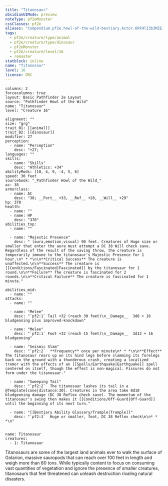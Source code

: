 ```yaml
---
title: "Titanosaur"
obsidianUIMode: preview
noteType: pf2eMonster
cssClasses: pf2e
aliases: "Compendium.pf2e.howl-of-the-wild-bestiary.Actor.6RFHl13b3MZE1vlo" 
tags:
  - pf2e/creature/type/animal
  - pf2e/creature/type/dinosaur
  - pf2eMonster
  - pf2e/creature/level/16
  - remaster
statblock: inline
name: "Titanosaur"
level: 16
license: ORC
---
```


```statblock
columns: 2
forcecolumns: true
layout: Basic Pathfinder 2e Layout
source: "Pathfinder Howl of the Wild"
name: "Titanosaur"
level: "Creature 16"

alignment: ""
size: "grg"
trait_01: [[animal]]
trait_02: [[dinosaur]]
modifier: 27
perception:
  - name: "Perception"
    desc: "+27; "
languages: ""
skills:
  - name: "Skills"
    desc: "Athletics: +34"
abilityMods: [10, 4, 9, -4, 5, 6]
speed: 30 feet
sourcebook: "_Pathfinder Howl of the Wild_"
ac: 38
armorclass:
  - name: AC
    desc: "38; __Fort__ +33, __Ref__ +28, __Will__ +29"
hp: 370
health:
  - name: ""
  - name: HP
    desc: "370"
abilities_top:
  - name: ""

  - name: "Majestic Presence"
    desc: " (aura,emotion,visual) 90 feet. Creatures of Huge size or smaller that enter the aura must attempt a DC 38 Will check save. Regardless of the result of the saving throw, the creature is temporarily immune to the titanosaur's Majestic Presence for 1 hour.\n* * *\n\n**Critical Success** The creature is unaffected.\n\n**Success** The creature is [[Conditions/Fascinated|Fascinated]] by the titanosaur for 1 round.\n\n**Failure** The creature is fascinated for 2 rounds.\n\n**Critical Failure** The creature is fascinated for 1 minute."

abilities_mid:
  - name: ""
attacks:
  - name: ""

  - name: "Melee"
    desc: "`pf2:1` Tail +32 (reach 30 feet)\n__Damage__  3d8 + 16 bludgeoning plus improved-knockdown"

  - name: "Melee"
    desc: "`pf2:1` Foot +32 (reach 15 feet)\n__Damage__  3d12 + 16 bludgeoning"

  - name: "Seismic Slam"
    desc: "`pf2:2`  **Frequency** once per minute\n* * *\n\n**Effect** The titanosaur rears up on its hind legs before slamming its forelegs back on the ground with a thunderous crash, creating a localized tremor with the effects of an [[Spells/Earthquake|Earthquake]] spell centered on itself, though the effect is non-magical. Fissures do not form under the titanosaur."

  - name: "Sweeping Tail"
    desc: "`pf2:2`  The titanosaur lashes its tail in a @Template[cone|distance:30]. Creatures in the area take 8d10 bludgeoning damage (DC 38 Reflex check save). The momentum of the titanosaur's swing then makes it [[Conditions/Off-Guard|Off-Guard]] until the beginning of its next turn."

  - name: "[[Bestiary Ability Glossary/Trample|Trample]]"
    desc: "`pf2:3`  Huge or smaller, foot, DC 38 Reflex check\n\n* * *\n"
 
```

```encounter-table
name: Titanosaur
creatures:
  - 1: Titanosaur
```



Titanosaurs are some of the largest land animals ever to walk the surface of Golarion, massive sauropods that can reach over 100 feet in length and weigh more than 80 tons. While typically content to focus on consuming vast quantities of vegetation and ignore the presence of smaller creatures, titanosaurs that feel threatened can unleash destruction rivaling natural disasters.
